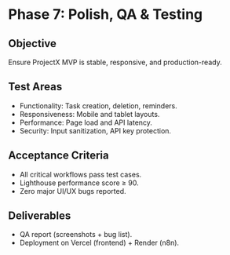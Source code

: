 # Phase 7: Polish, QA & Testing

## Objective
Ensure ProjectX MVP is stable, responsive, and production-ready.

## Test Areas
- Functionality: Task creation, deletion, reminders.
- Responsiveness: Mobile and tablet layouts.
- Performance: Page load and API latency.
- Security: Input sanitization, API key protection.

## Acceptance Criteria
- All critical workflows pass test cases.
- Lighthouse performance score ≥ 90.
- Zero major UI/UX bugs reported.

## Deliverables
- QA report (screenshots + bug list).
- Deployment on Vercel (frontend) + Render (n8n).
